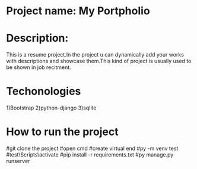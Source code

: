 # Project name: My Portpholio

# Description:
This is a resume project.In the project u can dynamically add your works with descriptions and showcase them.This kind of project is usually used to be shown in job recitment.

# Techonologies
1)Bootstrap
2)python-django
3)sqlite

# How to run the project 
#git clone the project
#open cmd
#create virtual end
    #py -m venv test
    #test\Scripts\activate
#pip install -r requirements.txt
#py manage.py runserver
